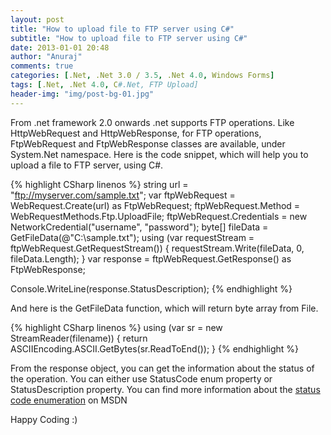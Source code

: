 ```yaml
---
layout: post
title: "How to upload file to FTP server using C#"
subtitle: "How to upload file to FTP server using C#"
date: 2013-01-01 20:48
author: "Anuraj"
comments: true
categories: [.Net, .Net 3.0 / 3.5, .Net 4.0, Windows Forms]
tags: [.Net, .Net 4.0, C#.Net, FTP Upload]
header-img: "img/post-bg-01.jpg"
---
```

From .net framework 2.0 onwards .net supports FTP operations. Like HttpWebRequest and HttpWebResponse, for FTP operations, FtpWebRequest and FtpWebResponse classes are available, under System.Net namespace. Here is the code snippet, which will help you to upload a file to FTP server, using C#. 

{% highlight CSharp linenos %}
string url = "ftp://myserver.com/sample.txt";
var ftpWebRequest = WebRequest.Create(url) as FtpWebRequest;
ftpWebRequest.Method = WebRequestMethods.Ftp.UploadFile;
ftpWebRequest.Credentials = 
    new NetworkCredential("username", "password");
byte[] fileData = GetFileData(@"C:\sample.txt");
using (var requestStream = ftpWebRequest.GetRequestStream())
{
    requestStream.Write(fileData, 0, fileData.Length);
}
var response = ftpWebRequest.GetResponse() as FtpWebResponse;

Console.WriteLine(response.StatusDescription);
{% endhighlight %}

And here is the GetFileData function, which will return byte array from File.

{% highlight CSharp linenos %}
using (var sr = new StreamReader(filename))
{
    return ASCIIEncoding.ASCII.GetBytes(sr.ReadToEnd());
}
{% endhighlight %}

From the response object, you can get the information about the status of the operation. You can either use StatusCode enum property or StatusDescription property. You can find more information about the [status code enumeration](http://msdn.microsoft.com/en-us/library/system.net.ftpstatuscode.aspx) on MSDN

Happy Coding :)
